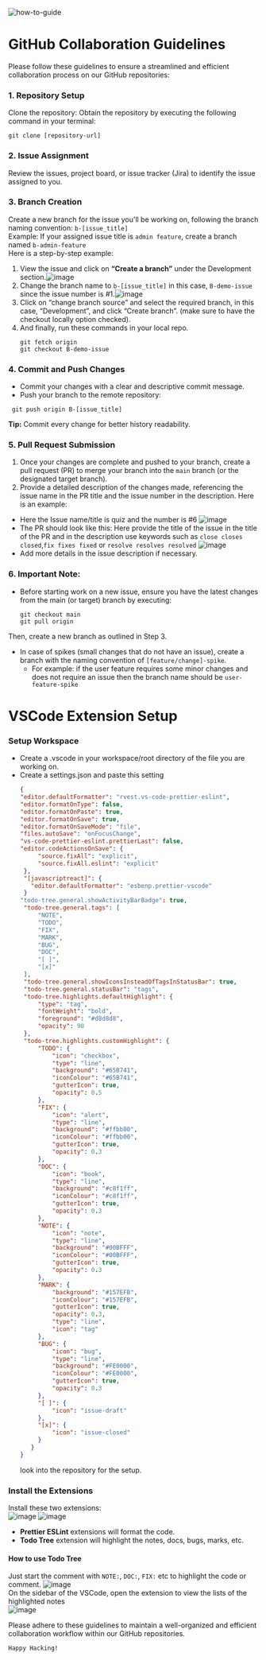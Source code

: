 ![how-to-guide](https://github.com/perceptronbd/how-to-guide/assets/53243993/3d3e08ad-b0e1-47b6-85ad-9eed580f92dd)

# GitHub Collaboration Guidelines

Please follow these guidelines to ensure a streamlined and efficient collaboration process on our GitHub repositories:

### 1. Repository Setup
Clone the repository: Obtain the repository by executing the following command in your terminal:
```
git clone [repository-url]
```

### 2. Issue Assignment
Review the issues, project board, or issue tracker (Jira) to identify the issue assigned to you.

### 3. Branch Creation
Create a new branch for the issue you'll be working on, following the branch naming convention: `b-[issue_title]` <br />
Example: If your assigned issue title is `admin feature`, create a branch named  `b-admin-feature` <br />
Here is a step-by-step example:
1. View the issue and click on **“Create a branch”** under the Development section.![image](https://github.com/perceptronbd/how-to-guide/assets/53243993/065afa47-648d-4d15-8e2f-57a972351ee1)
2. Change the branch name to `b-[issue_title]` in this case, `B-demo-issue` since the issue number is #1.![image](https://github.com/perceptronbd/how-to-guide/assets/53243993/72811ce4-9d43-416b-af60-31ca21463d1e)
3. Click on “change branch source” and select the required branch, in this case, “Development”, and click “Create branch”. (make sure to have the checkout locally option checked).
4. And finally, run these commands in your local repo.
   ```
   git fetch origin
   git checkout B-demo-issue
   ```				

### 4. Commit and Push Changes
- Commit your changes with a clear and descriptive commit message.
- Push your branch to the remote repository:
 ```
  git push origin B-[issue_title]
 ```
**Tip:** Commit every change for better history readability.

### 5. Pull Request Submission
1. Once your changes are complete and pushed to your branch, create a pull request (PR) to merge your branch into the  `main`  branch (or the designated target branch).
2. Provide a detailed description of the changes made, referencing the issue name in the PR title and the issue number in the description.
Here is an example:
  - Here the Issue name/title is quiz and the number is #6 ![image](https://github.com/perceptronbd/how-to-guide/assets/53243993/16308b17-8c82-4bfe-bca4-48c42ea0ebf4)
  - The PR should look like this: Here provide the title of the issue in the title of the PR and in the description use keywords such as `close closes closed`,`fix fixes fixed` or `resolve resolves resolved` ![image](https://github.com/perceptronbd/how-to-guide/assets/53243993/006b8753-20eb-4ba5-9002-b031eaad4225)
  - Add more details in the issue description if necessary.

### 6. Important Note: 
- Before starting work on a new issue, ensure you have the latest changes from the  main (or target) branch by executing:
  ```
  git checkout main 
  git pull origin
  ```
Then, create a new branch as outlined in Step 3.
- In case of spikes (small changes that do not have an issue), create a branch with the naming convention of `[feature/change]-spike`.
  - For example: if the user feature requires some minor changes and does not require an issue then the branch name should be `user-feature-spike`

# VSCode Extension Setup

### Setup Workspace
- Create a .vscode in your workspace/root directory of the file you are working on.
- Create a settings.json and paste this setting
   ```json
   {
  "editor.defaultFormatter": "rvest.vs-code-prettier-eslint",
  "editor.formatOnType": false, 
  "editor.formatOnPaste": true, 
  "editor.formatOnSave": true, 
  "editor.formatOnSaveMode": "file",
  "files.autoSave": "onFocusChange",
  "vs-code-prettier-eslint.prettierLast": false, 
   "editor.codeActionsOnSave": {
        "source.fixAll": "explicit",
        "source.fixAll.eslint": "explicit"
    },
    "[javascriptreact]": {
      "editor.defaultFormatter": "esbenp.prettier-vscode"
    }
   "todo-tree.general.showActivityBarBadge": true,
	"todo-tree.general.tags": [
		"NOTE",
		"TODO",
		"FIX",
		"MARK",
		"BUG",
		"DOC",
		"[ ]",
		"[x]"
	],
	"todo-tree.general.showIconsInsteadOfTagsInStatusBar": true,
	"todo-tree.general.statusBar": "tags",
	"todo-tree.highlights.defaultHighlight": {
		"type": "tag",
		"fontWeight": "bold",
		"foreground": "#d8d8d8",
		"opacity": 90
	},
	"todo-tree.highlights.customHighlight": {
		"TODO": {
			"icon": "checkbox",
			"type": "line",
			"background": "#65B741",
			"iconColour": "#65B741",
			"gutterIcon": true,
			"opacity": 0.5
		},
		"FIX": {
			"icon": "alert",
			"type": "line",
			"background": "#ffbb00",
			"iconColour": "#ffbb00",
			"gutterIcon": true,
			"opacity": 0.3
		},
		"DOC": {
			"icon": "book",
			"type": "line",
			"background": "#c8f1ff",
			"iconColour": "#c8f1ff",
			"gutterIcon": true,
			"opacity": 0.3
		},
		"NOTE": {
			"icon": "note",
			"type": "line",
			"background": "#00BFFF",
			"iconColour": "#00BFFF",
			"gutterIcon": true,
			"opacity": 0.3
		},
		"MARK": {
			"background": "#157EFB",
			"iconColour": "#157EFB",
			"gutterIcon": true,
			"opacity": 0.3,
			"type": "line",
			"icon": "tag"
		},
		"BUG": {
			"icon": "bug",
			"type": "line",
			"background": "#FE0000",
			"iconColour": "#FE0000",
			"gutterIcon": true,
			"opacity": 0.3
		},
		"[ ]": {
			"icon": "issue-draft"
		},
		"[x]": {
			"icon": "issue-closed"
		}
	  }
   }
   ```
   look into the repository for the setup.

### Install the Extensions
Install these two extensions: </br>
![image](https://github.com/perceptronbd/how-to-guide/assets/53243993/ad54fdaa-1845-4cb7-a725-0738569b57d5)
![image](https://github.com/perceptronbd/how-to-guide/assets/53243993/386283e9-94c0-44bb-9946-2a138fb17dd4)

- **Prettier ESLint** extensions will format the code.
- **Todo Tree** extension will highlight the notes, docs, bugs, marks, etc.
#### How to use Todo Tree
Just start the comment with `NOTE:`, `DOC:`, `FIX:` etc to highlight the code or comment. ![image](https://github.com/perceptronbd/how-to-guide/assets/53243993/915ef0d4-62bb-4484-8f31-60de6413f57e) </br>
On the sidebar of the VSCode, open the extension to view the lists of the highlighted notes </br> ![image](https://github.com/perceptronbd/how-to-guide/assets/53243993/7d3aa54f-3e66-4fbc-be5b-c75747f45806)


Please adhere to these guidelines to maintain a well-organized and efficient collaboration workflow within our GitHub repositories.

`Happy Hacking!`

